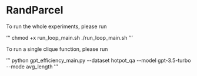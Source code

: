 # RandParcel

To run the whole experiments, please run

‘‘‘
chmod +x run_loop_main.sh
./run_loop_main.sh
’’’

To run a single clique function, please run

’’’
python gpt_efficiency_main.py --dataset hotpot_qa --model gpt-3.5-turbo --mode avg_length
’’’
